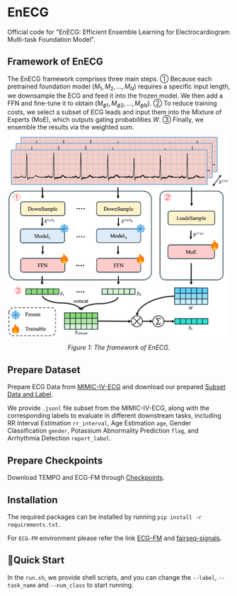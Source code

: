 # EnECG
Official code for "EnECG: Efficient Ensemble Learning for Electrocardiogram Multi-task Foundation Model".

## Framework of EnECG

The EnECG framework comprises three main steps. 
① Because each pretrained foundation model $\left(M_1, M_2, \ldots, M_N\right)$ requires a specific input length, we downsample the ECG and feed it into the frozen model. We then add a FFN and fine-tune it to obtain $\left(M_{\phi1}, M_{\phi2}, \ldots, M_{\phi N}\right)$. 
② To reduce training costs, we select a subset of ECG leads and input them into the Mixture of Experts (MoE), which outputs gating probabilities $W$. 
③ Finally, we ensemble the results via the weighted sum.

<div align="center">
  <img src="https://raw.githubusercontent.com/yuhaoxu99/EnECG/main/img/EnECG.png" alt="architecture" width="500"/>
  <p><i>Figure 1: The framework of EnECG.</i></p>
</div>

## Prepare Dataset
Prepare ECG Data from [MIMIC-IV-ECG](https://physionet.org/content/mimic-iv-ecg/1.0/) and download our prepared [Subset Data and Label](https://drive.google.com/drive/folders/1IkHkwa0HUbxmieBHMPd-VRdYQJbKLm3P?usp=share_link).

We provide `.jsonl` file subset from the MIMIC-IV-ECG, along with the corresponding labels to evaluate in different downstream tasks, including RR Interval Estimation `rr_interval`, Age Estimation `age`, Gender Classification `gender`, Potassium Abnormality Prediction `flag`, and Arrhythmia Detection `report_label`.

## Prepare Checkpoints
Download TEMPO and ECG-FM through [Checkpoints](https://drive.google.com/drive/folders/19yAkDf2yFHaWQ0cDp3McuMsFtl1c4aSY?usp=share_link).

## Installation
The required packages can be installed by running `pip install -r requirements.txt`.

For `ECG-FM` environment please refer the link [ECG-FM](https://github.com/bowang-lab/ECG-FM) and [fairseq-signals](https://github.com/Jwoo5/fairseq-signals).

## 🚀Quick Start
In the `run.sh`, we provide shell scripts, and you can change the `--label`, `--task_name` and `--num_class` to start running.
